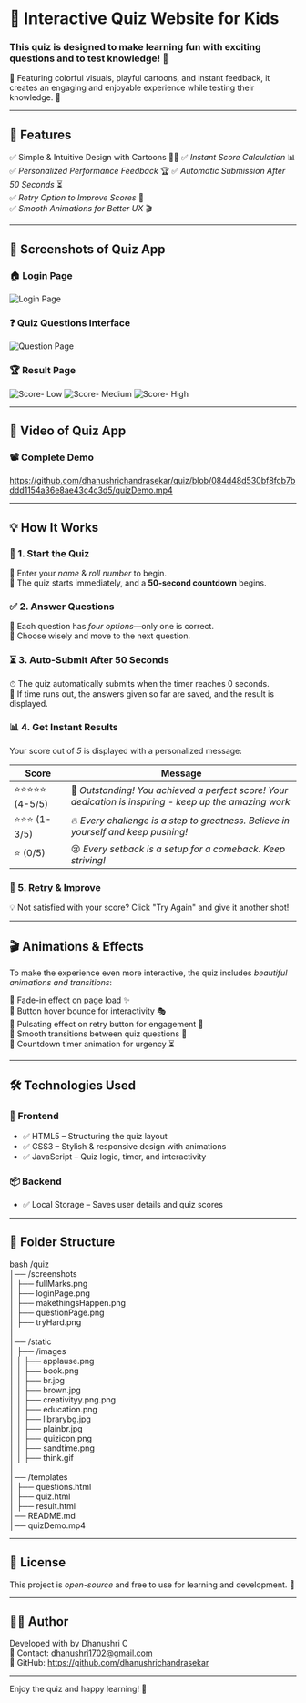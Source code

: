 # 🎯 Interactive Quiz Website for Kids

### This quiz is designed to make learning fun with exciting questions and to test knowledge! 🌟
🚀 Featuring colorful visuals, playful cartoons, and instant feedback, it creates an engaging and enjoyable experience while testing their knowledge. 🌟

---

## 🔹 Features  
✅ Simple & Intuitive Design with Cartoons 🎨🐰
✅ *Instant Score Calculation* 📊  
✅ *Personalized Performance Feedback* 🏆 
✅ *Automatic Submission After 50 Seconds* ⏳  
✅ *Retry Option to Improve Scores* 🔄  
✅ *Smooth Animations for Better UX* 🎬  

---

## 📸 Screenshots of Quiz App

### 🏠 Login Page  
![Login Page](https://github.com/dhanushrichandrasekar/quiz/blob/f8a9e6633c2595d606770291f584f89178d76cbf/screenshots/loginPage.png)

### ❓ Quiz Questions Interface
![Question Page ](https://github.com/dhanushrichandrasekar/quiz/blob/71e8a150c3cbc88270cb1e8f646d11419402684f/screenshots/questionPage.png)

### 🏆 Result Page  
![Score- Low](https://github.com/dhanushrichandrasekar/quiz/blob/d6201efc6056dbeed84f257427632051be41dca2/screenshots/makethingsHappen.png)
![Score- Medium](https://github.com/dhanushrichandrasekar/quiz/blob/f4a4902bf4baf641b47b674e2a793d03d456e67f/screenshots/tryHard.png)
![Score- High](https://github.com/dhanushrichandrasekar/quiz/blob/e77487d6d93a633f26894bcee4951c9e07796c70/screenshots/fullMarks.png)

---

## 📸 Video of Quiz App

### 📽️ Complete Demo
https://github.com/dhanushrichandrasekar/quiz/blob/084d48d530bf8fcb7bddd1154a36e8ae43c4c3d5/quizDemo.mp4

---

## 💡 How It Works  

### 🏁 1. Start the Quiz  
🔹 Enter your *name* & *roll number* to begin.  
🔹 The quiz starts immediately, and a **50-second countdown** begins.  

### ✅ 2. Answer Questions  
🎯 Each question has *four options*—only one is correct.  
📝 Choose wisely and move to the next question.  

### ⏳ 3. Auto-Submit After 50 Seconds  
⏱ The quiz automatically submits when the timer reaches 0 seconds.  
📢 If time runs out, the answers given so far are saved, and the result is displayed.  

### 📊 4. Get Instant Results  
Your score out of *5* is displayed with a personalized message:

| Score | Message |
|-------|---------|
| ⭐⭐⭐⭐⭐ (4-5/5) | 🎉 *Outstanding! You achieved a perfect score! Your dedication is inspiring - keep up the amazing work* |
| ⭐⭐⭐ (1-3/5) | 🔥 *Every challenge is a step to greatness. Believe in yourself and keep pushing!* |
| ⭐ (0/5) | 😢 *Every setback is a setup for a comeback. Keep striving!* |

### 🔄 5. Retry & Improve  
💡 Not satisfied with your score? Click "Try Again" and give it another shot!  

---

## 🎬 Animations & Effects  
To make the experience even more interactive, the quiz includes *beautiful animations and transitions*:  

🔹 Fade-in effect on page load ✨  
🔹 Button hover bounce for interactivity 🎭  
🔹 Pulsating effect on retry button for engagement 🔄  
🔹 Smooth transitions between quiz questions 🔁  
🔹 Countdown timer animation for urgency ⏳  

---

## 🛠 Technologies Used  

### 🎨 Frontend  
- ✅ HTML5 – Structuring the quiz layout  
- ✅ CSS3 – Stylish & responsive design with animations  
- ✅ JavaScript – Quiz logic, timer, and interactivity  

### 📦 Backend  
- ✅ Local Storage – Saves user details and quiz scores  

---

## 📂 Folder Structure  

bash
/quiz  
│── /screenshots  
│   ├── fullMarks.png  
│   ├── loginPage.png  
│   ├── makethingsHappen.png  
│   ├── questionPage.png  
│   ├── tryHard.png  
│  
│── /static  
│   ├── /images  
│   │   ├── applause.png  
│   │   ├── book.png  
│   │   ├── br.jpg  
│   │   ├── brown.jpg  
│   │   ├── creativityy.png.png  
│   │   ├── education.png  
│   │   ├── librarybg.jpg  
│   │   ├── plainbr.jpg  
│   │   ├── quizicon.png  
│   │   ├── sandtime.png  
│   │   ├── think.gif  
│  
│── /templates  
│   ├── questions.html  
│   ├── quiz.html  
│   ├── result.html  
│── README.md  
│── quizDemo.mp4

---

## 📜 License  
This project is *open-source* and free to use for learning and development. 🚀  

---

## 👨‍💻 Author  
Developed with by Dhanushri C  
📧 Contact: dhanushri1702@gmail.com  
📌 GitHub: https://github.com/dhanushrichandrasekar

---

Enjoy the quiz and happy learning! 🎉
